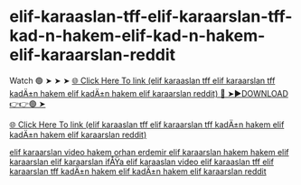 # elif-karaaslan-tff-elif-karaarslan-tff-kad-n-hakem-elif-kad-n-hakem-elif-karaarslan-reddit

Watch 🟢 ➤ ➤ ➤ <a href="https://nexula.cfd/bvcndhh"> 🌐 Click Here To link (elif karaaslan tff elif karaarslan tff kadÄ±n hakem elif kadÄ±n hakem elif karaarslan reddit) 
🔴 ➤►DOWNLOAD👉👉🟢 ➤

<a href="https://nexula.cfd/bvcndhh"> 🌐 Click Here To link (elif karaaslan tff elif karaarslan tff kadÄ±n hakem elif kadÄ±n hakem elif karaarslan reddit) 

elif karaarslan video hakem orhan erdemir elif karaarslan hakem hakem elif karaarslan elif karaarslan ifÅŸa elif karaaslan video elif karaaslan tff elif karaarslan tff kadÄ±n hakem elif kadÄ±n hakem elif karaarslan reddit
